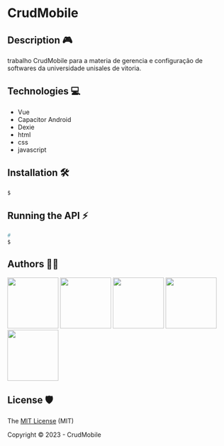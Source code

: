 # CrudMobile

## Description 🎮
trabalho CrudMobile para a materia de gerencia e configuração de softwares da universidade unisales de vitoria.

## Technologies 💻
* Vue
* Capacitor Android
* Dexie
* html
* css
* javascript

## Installation 🛠️

```bash
$ 
```

## Running the API ⚡

```bash
# 
$ 
```

## Authors 🤵🏽
<div style="diplay: flex"><img src="https://avatars.githubusercontent.com/u/77061521?v=4" width=115>
<img src="https://avatars.githubusercontent.com/u/99816388?v=4" width=115>
<img src="https://avatars.githubusercontent.com/u/62487198?v=4" width=115>
<img src="https://avatars.githubusercontent.com/u/88165211?v=4" width=115>
<img src="https://avatars.githubusercontent.com/u/101232974?v=4" width=115></div>

## License 🛡️
The [MIT License](https://github.com/nycoolas/CrudMobile/blob/main/LICENSE) (MIT)

Copyright :copyright: 2023 - CrudMobile
